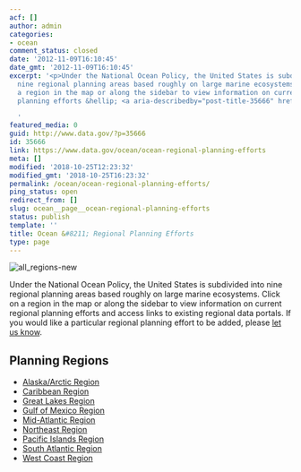 ```yaml
---
acf: []
author: admin
categories:
- ocean
comment_status: closed
date: '2012-11-09T16:10:45'
date_gmt: '2012-11-09T16:10:45'
excerpt: '<p>Under the National Ocean Policy, the United States is subdivided into
  nine regional planning areas based roughly on large marine ecosystems. Click on
  a region in the map or along the sidebar to view information on current regional
  planning efforts &hellip; <a aria-describedby="post-title-35666" href="https://www.data.gov/ocean/ocean-regional-planning-efforts">Continued</a></p>

  '
featured_media: 0
guid: http://www.data.gov/?p=35666
id: 35666
link: https://www.data.gov/ocean/ocean-regional-planning-efforts
meta: []
modified: '2018-10-25T12:23:32'
modified_gmt: '2018-10-25T16:23:32'
permalink: /ocean/ocean-regional-planning-efforts/
ping_status: open
redirect_from: []
slug: ocean__page__ocean-regional-planning-efforts
status: publish
template: ''
title: Ocean &#8211; Regional Planning Efforts
type: page
---
```




![all_regions-new](https://bsp-ocsit-prod-east-appdata.s3.us-east-1.amazonaws.com/datagov/wordpress/2014/05/all_regions-new.jpg)











 
Under the National Ocean Policy, the United States is subdivided into nine regional planning areas based roughly on large marine ecosystems. Click on a region in the map or along the sidebar to view information on current regional planning efforts and access links to existing regional data portals. If you would like a particular regional planning effort to be added, please [let us know](https://www.data.gov/contact).










Planning Regions
----------------




* [Alaska/Arctic Region](/ocean/page/regional-planning/alaska-arctic "Permanent Link to Alaska/Arctic Region")
* [Caribbean Region](/ocean/page/regional-planning/caribbean "Permanent Link to Caribbean Region")
* [Great Lakes Region](/ocean/page/regional-planning/great-lakes "Permanent Link to Great Lakes Region")
* [Gulf of Mexico Region](/ocean/page/regional-planning/gulf-of-mexico "Permanent Link to Gulf of Mexico Region")
* [Mid-Atlantic Region](/ocean/page/regional-planning/mid-atlantic "Permanent Link to Mid-Atlantic Region")
* [Northeast Region](/ocean/page/regional-planning/northeast "Permanent Link to Northeast Region")
* [Pacific Islands Region](/ocean/page/regional-planning/pacific-islands "Permanent Link to Pacific Islands Region")
* [South Atlantic Region](/ocean/page/regional-planning/south-atlantic "Permanent Link to South Atlantic Region")
* [West Coast Region](/ocean/page/regional-planning/west-coast "Permanent Link to West Coast Region")









